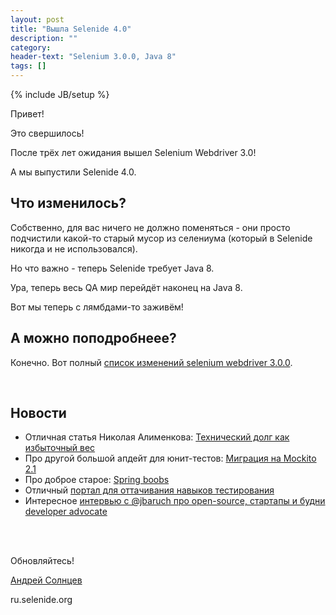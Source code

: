 ```yaml
---
layout: post
title: "Вышла Selenide 4.0"
description: ""
category:
header-text: "Selenium 3.0.0, Java 8"
tags: []
---
```

{% include JB/setup %}

Привет!

Это свершилось!

После трёх лет ожидания вышел Selenium Webdriver 3.0!

А мы выпустили Selenide 4.0. 

## Что изменилось?

Собственно, для вас ничего не должно поменяться - они просто подчистили 
какой-то старый мусор из селениума (который в Selenide никогда и не использовался).

Но что важно - теперь Selenide требует Java 8.

Ура, теперь весь QA мир перейдёт наконец на Java 8.
 
Вот мы теперь с лямбдами-то заживём!

## А можно поподробнеее?

Конечно. Вот полный [список изменений selenium webdriver 3.0.0](http://selenium2.ru/news/183-selenium-3-0.html).


<br/>

## Новости 

* Отличная статья Николая Алименкова: [Технический долг как избыточный вес](http://xpinjection.com/articles/technical-debt-as-overweight/)
* Про другой большой апдейт для юнит-тестов: [Миграция на Mockito 2.1](http://asolntsev.github.io/ru/2016/10/11/mockito-2.1/)
* Про доброе старое: [Spring boobs](http://asolntsev.github.io/ru/2016/10/03/spring-boobs/)
* Отличный [портал для оттачивания навыков тестирования](http://testingchallenges.thetestingmap.org/)
* Интересное [интервью с @jbaruch про open-source, стартапы и будни developer advocate](https://habrahabr.ru/company/jugru/blog/311254/)

<br/>
<br/>

Обновляйтесь!

[Андрей Солнцев](http://asolntsev.github.io/)

ru.selenide.org

